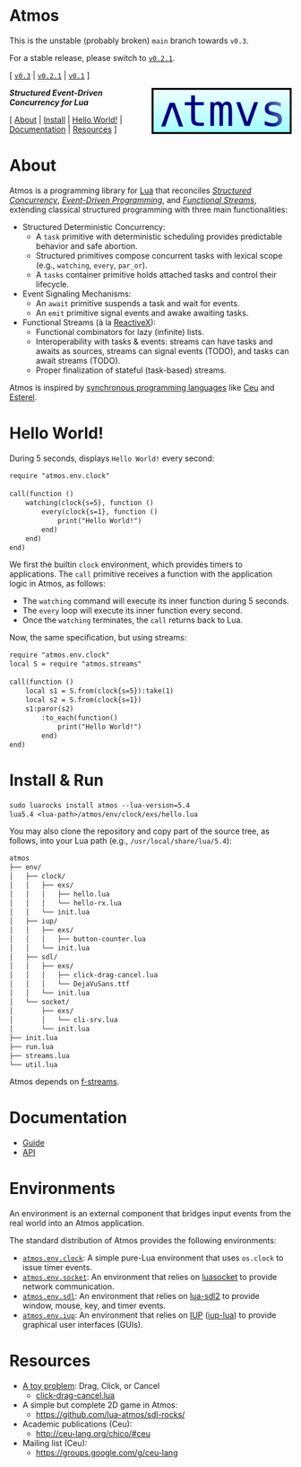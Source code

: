 # Atmos

This is the unstable (probably broken) `main` branch towards `v0.3`.

For a stable release, please switch to [`v0.2.1`][v0.2.1].

[
    [`v0.3`](https://github.com/lua-atmos/atmos/tree/v0.3) |
    [`v0.2.1`][v0.2.1] |
    [`v0.1`](https://github.com/lua-atmos/atmos/tree/v0.1)
]

[v0.2.1]: https://github.com/lua-atmos/atmos/tree/v0.2.1

<img src="atmos-logo.png" width="250" align="right">

***Structured Event-Driven Concurrency for Lua***

[
    [About](#about)                 |
    [Install](#install)             |
    [Hello World!](#hello-world)    |
    [Documentation](#documentation) |
    [Resources](#resources)
]

# About

Atmos is a programming library for [Lua][lua] that reconciles *[Structured
Concurrency][sc]*, *[Event-Driven Programming][events]*, and
*[Functional Streams][streams]*, extending classical structured programming with
three main functionalities:

- Structured Deterministic Concurrency:
    - A `task` primitive with deterministic scheduling provides predictable
      behavior and safe abortion.
    - Structured primitives compose concurrent tasks with lexical scope (e.g.,
      `watching`, `every`, `par_or`).
    - A `tasks` container primitive holds attached tasks and control their
      lifecycle.
- Event Signaling Mechanisms:
    - An `await` primitive suspends a task and wait for events.
    - An `emit` primitive signal events and awake awaiting tasks.
- Functional Streams (à la [ReactiveX][rx]):
    - Functional combinators for lazy (infinite) lists.
    - Interoperability with tasks & events:
        streams can have tasks and awaits as sources,
        streams can signal events (TODO), and
        tasks can await streams (TODO).
    - Proper finalization of stateful (task-based) streams.

Atmos is inspired by [synchronous programming languages][sync] like [Ceu][ceu]
and [Esterel][esterel].

[lua]:          https://www.lua.org/
[sc]:           https://en.wikipedia.org/wiki/Structured_concurrency
[streams]:      https://en.wikipedia.org/wiki/Stream_(abstract_data_type)
[events]:       https://en.wikipedia.org/wiki/Event-driven_programming
[rx]:           https://en.wikipedia.org/wiki/ReactiveX
[sync]:         https://fsantanna.github.io/sc.html
[ceu]:          http://www.ceu-lang.org/
[esterel]:      https://en.wikipedia.org/wiki/Esterel

# Hello World!

During 5 seconds, displays `Hello World!` every second:

```
require "atmos.env.clock"

call(function ()
    watching(clock{s=5}, function ()
        every(clock{s=1}, function ()
            print("Hello World!")
        end)
    end)
end)
```

We first the builtin `clock` environment, which provides timers to
applications.
The `call` primitive receives a function with the application logic in Atmos,
as follows:

- The `watching` command will execute its inner function during 5 seconds.
- The `every` loop will execute its inner function every second.
- Once the `watching` terminates, the `call` returns back to Lua.

Now, the same specification, but using streams:

```
require "atmos.env.clock"
local S = require "atmos.streams"

call(function ()
    local s1 = S.from(clock{s=5}):take(1)
    local s2 = S.from(clock{s=1})
    s1:paror(s2)
        :to_each(function()
            print("Hello World!")
        end)
end)
```

# Install & Run

```
sudo luarocks install atmos --lua-version=5.4
lua5.4 <lua-path>/atmos/env/clock/exs/hello.lua
```

You may also clone the repository and copy part of the source tree, as follows,
into your Lua path (e.g., `/usr/local/share/lua/5.4`):

```
atmos
├── env/
│   ├── clock/
│   │   ├── exs/
│   │   │   ├── hello.lua
│   │   │   └── hello-rx.lua
│   │   └── init.lua
│   ├── iup/
│   │   ├── exs/
│   │   │   ├── button-counter.lua
│   │   └── init.lua
│   ├── sdl/
│   │   ├── exs/
│   │   │   ├── click-drag-cancel.lua
│   │   │   └── DejaVuSans.ttf
│   │   └── init.lua
│   └── socket/
│       ├── exs/
│       │   └── cli-srv.lua
│       └── init.lua
├── init.lua
├── run.lua
├── streams.lua
└── util.lua
```

Atmos depends on [f-streams][f-streams].

[f-streams]: https://github.com/lua-atmos/f-streams/

# Documentation

- [Guide](guide.md)
- [API](api.md)

# Environments

An environment is an external component that bridges input events from the real
world into an Atmos application.

The standard distribution of Atmos provides the following environments:

- [`atmos.env.clock`](atmos/env/clock/):
    A simple pure-Lua environment that uses `os.clock` to issue timer events.
- [`atmos.env.socket`](atmos/env/socket/):
    An environment that relies on [luasocket][luasocket] to provide network
    communication.
- [`atmos.env.sdl`](atmos/env/sdl/):
    An environment that relies on [lua-sdl2][luasdl] to provide window, mouse,
    key, and timer events.
- [`atmos.env.iup`](atmos/env/iup/):
    An environment that relies on [IUP][iup] ([iup-lua][iup-lua]) to provide
    graphical user interfaces (GUIs).

[luasocket]:    https://lunarmodules.github.io/luasocket/
[luasdl]:       https://github.com/Tangent128/luasdl2/
[iup]:          https://www.tecgraf.puc-rio.br/iup/
[iup-lua]:      https://www.tecgraf.puc-rio.br/iup/en/basic/index.html

# Resources

- [A toy problem][toy]: Drag, Click, or Cancel
    - [click-drag-cancel.lua](atmos/env/sdl/exs/click-drag-cancel.lua)
- A simple but complete 2D game in Atmos:
    - https://github.com/lua-atmos/sdl-rocks/
- Academic publications (Ceu):
    - http://ceu-lang.org/chico/#ceu
- Mailing list (Ceu):
    - https://groups.google.com/g/ceu-lang

[toy]:  https://fsantanna.github.io/toy.html
